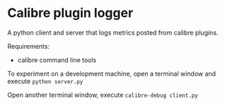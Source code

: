 Calibre plugin logger
=====================

A python client and server that logs metrics posted from calibre plugins.

Requirements:
* calibre command line tools

To experiment on a development machine, open a terminal window and execute
```python server.py```

Open another terminal window, execute
```calibre-debug client.py```